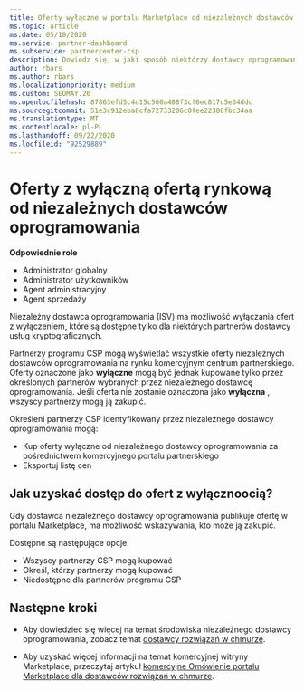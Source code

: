 ```yaml
---
title: Oferty wyłączne w portalu Marketplace od niezależnych dostawców oprogramowania
ms.topic: article
ms.date: 05/18/2020
ms.service: partner-dashboard
ms.subservice: partnercenter-csp
description: Dowiedz się, w jaki sposób niektórzy dostawcy oprogramowania niezależnego (ISV) tworzą pewne oferty na wyłączność i dostępne tylko dla określonych partnerów CSP.
author: rbars
ms.author: rbars
ms.localizationpriority: medium
ms.custom: SEOMAY.20
ms.openlocfilehash: 87863efd5c4d15c560a488f3cf6ec817c5e34ddc
ms.sourcegitcommit: 51e3c912eba8cfa72733206c0fee22386fbc34aa
ms.translationtype: MT
ms.contentlocale: pl-PL
ms.lasthandoff: 09/22/2020
ms.locfileid: "92529889"
---
```

# <a name="marketplace-exclusive-offers-from-independent-software-vendors"></a>Oferty z wyłączną ofertą rynkową od niezależnych dostawców oprogramowania

**Odpowiednie role**

- Administrator globalny
- Administrator użytkowników
- Agent administracyjny
- Agent sprzedaży

Niezależny dostawca oprogramowania (ISV) ma możliwość wyłączania ofert z wyłączeniem, które są dostępne tylko dla niektórych partnerów dostawcy usług kryptograficznych.

Partnerzy programu CSP mogą wyświetlać wszystkie oferty niezależnych dostawców oprogramowania na rynku komercyjnym centrum partnerskiego. Oferty oznaczone jako **wyłączne** mogą być jednak kupowane tylko przez określonych partnerów wybranych przez niezależnego dostawcę oprogramowania. Jeśli oferta nie zostanie oznaczona jako **wyłączna** , wszyscy partnerzy mogą ją zakupić.

Określeni partnerzy CSP identyfikowany przez niezależnego dostawcy oprogramowania mogą:

- Kup oferty wyłączne od niezależnego dostawcy oprogramowania za pośrednictwem komercyjnego portalu partnerskiego
- Eksportuj listę cen

## <a name="how-do-you-gain-access-to-exclusive-offers"></a>Jak uzyskać dostęp do ofert z wyłącznoocią?

Gdy dostawca niezależnego dostawcy oprogramowania publikuje ofertę w portalu Marketplace, ma możliwość wskazywania, kto może ją zakupić.

Dostępne są następujące opcje:

- Wszyscy partnerzy CSP mogą kupować
- Określ, którzy partnerzy mogą kupować
- Niedostępne dla partnerów programu CSP

## <a name="next-steps"></a>Następne kroki

- Aby dowiedzieć się więcej na temat środowiska niezależnego dostawcy oprogramowania, zobacz temat [dostawcy rozwiązań w chmurze](/azure/marketplace/cloud-solution-providers).

- Aby uzyskać więcej informacji na temat komercyjnej witryny Marketplace, przeczytaj artykuł [komercyjne Omówienie portalu Marketplace dla dostawców rozwiązań w chmurze](csp-commercial-marketplace-overview.md).